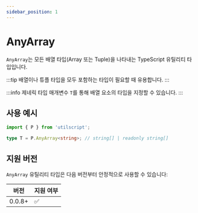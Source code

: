 ```yaml
---
sidebar_position: 1
---
```


# AnyArray

`AnyArray`는 모든 배열 타입(Array 또는 Tuple)을 나타내는 TypeScript 유틸리티 타입입니다.

:::tip
배열이나 튜플 타입을 모두 포함하는 타입이 필요할 때 유용합니다.
:::

:::info
제네릭 타입 매개변수 `T`를 통해 배열 요소의 타입을 지정할 수 있습니다.
:::

## 사용 예시

```ts
import { P } from 'utilscript';

type T = P.AnyArray<string>; // string[] | readonly string[]
```

## 지원 버전

`AnyArray` 유틸리티 타입은 다음 버전부터 안정적으로 사용할 수 있습니다:

| 버전   | 지원 여부 |
| ------ | --------- |
| 0.0.8+ | ✅        |
